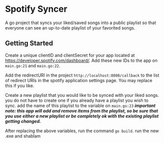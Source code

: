 # Spotify Syncer

A go project that syncs your liked/saved songs into a public playlist so that everyone can see an up-to-date playlist of your favorited songs.

## Getting Started

Create a unique clientID and clientSecret for your app located at https://developer.spotify.com/dashboard/. Add these new IDs to the app on `main.go:21` and `main.go:22`.

Add the redirectURI in the project `http://localhost:8080/callback` to the list of redirect URIs in the spotify application settings page. You may replace this if you like.

Create a new playlist that you would like to be synced with your liked songs. you do not have to create one if you already have a playlist you wish to sync. add the name of this playlist to the variable on `main.go:23`
**_important note: this app will add and remove items from the playlist, so be sure that you use either a new playlist or be completely ok with the existing playlist getting changed._**

After replacing the above variables, run the command `go build`.
run the new .exe and shablam
